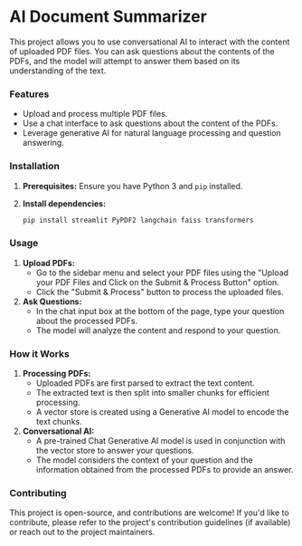 # AI Document Summarizer

This project allows you to use conversational AI to interact with the content of uploaded PDF files. You can ask questions about the contents of the PDFs, and the model will attempt to answer them based on its understanding of the text.

### Features

* Upload and process multiple PDF files.
* Use a chat interface to ask questions about the content of the PDFs.
* Leverage generative AI for natural language processing and question answering.

### Installation

1. **Prerequisites:** Ensure you have Python 3 and `pip` installed.
2. **Install dependencies:**

   ```bash
   pip install streamlit PyPDF2 langchain faiss transformers
   ```

### Usage

1. **Upload PDFs:**
   - Go to the sidebar menu and select your PDF files using the "Upload your PDF Files and Click on the Submit & Process Button" option.
   - Click the "Submit & Process" button to process the uploaded files.
2. **Ask Questions:**
   - In the chat input box at the bottom of the page, type your question about the processed PDFs.
   - The model will analyze the content and respond to your question.

### How it Works

1. **Processing PDFs:**
   - Uploaded PDFs are first parsed to extract the text content.
   - The extracted text is then split into smaller chunks for efficient processing.
   - A vector store is created using a Generative AI model to encode the text chunks.
2. **Conversational AI:**
   - A pre-trained Chat Generative AI model is used in conjunction with the vector store to answer your questions.
   - The model considers the context of your question and the information obtained from the processed PDFs to provide an answer.

### Contributing

This project is open-source, and contributions are welcome! If you'd like to contribute, please refer to the project's contribution guidelines (if available) or reach out to the project maintainers.
